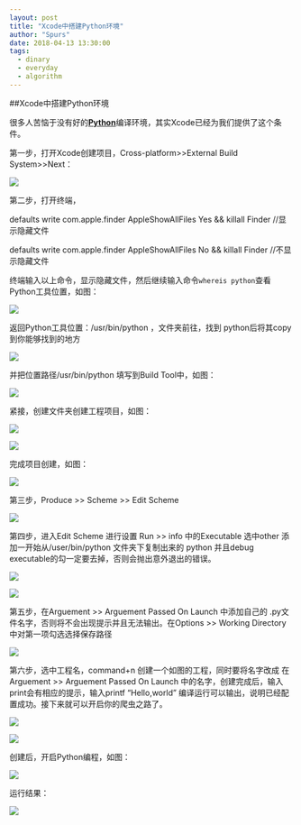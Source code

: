 ```yaml
---
layout: post
title: "Xcode中搭建Python环境"
author: "Spurs"
date: 2018-04-13 13:30:00
tags:
  - dinary
  - everyday
  - algorithm
---
```


##Xcode中搭建Python环境

很多人苦恼于没有好的[**Python**](http://lib.csdn.net/base/python)编译环境，其实Xcode已经为我们提供了这个条件。

第一步，打开Xcode创建项目，Cross-platform>>External Build System>>Next：

![](https://github.com/spurscoder/spurscoder.github.io/raw/master/img/home/python_xcode/1.png)

第二步，打开终端，

defaults write com.apple.finder AppleShowAllFiles Yes && killall Finder //显示隐藏文件

defaults write com.apple.finder AppleShowAllFiles No && killall Finder //不显示隐藏文件

终端输入以上命令，显示隐藏文件，然后继续输入命令`whereis python`查看Python工具位置，如图：

![](https://github.com/spurscoder/spurscoder.github.io/raw/master/img/home/python_xcode/2.png)

返回Python工具位置：/usr/bin/python ，文件夹前往，找到 python后将其copy到你能够找到的地方

![](https://github.com/spurscoder/spurscoder.github.io/raw/master/img/home/python_xcode/3.png)

并把位置路径/usr/bin/python 填写到Build Tool中，如图：

![](https://github.com/spurscoder/spurscoder.github.io/raw/master/img/home/python_xcode/4.png)

紧接，创建文件夹创建工程项目，如图：

![](https://github.com/spurscoder/spurscoder.github.io/raw/master/img/home/python_xcode/5.png)

![](https://github.com/spurscoder/spurscoder.github.io/raw/master/img/home/python_xcode/6.png)

完成项目创建，如图：

![](https://github.com/spurscoder/spurscoder.github.io/raw/master/img/home/python_xcode/7.png)

  第三步，Produce >> Scheme >> Edit Scheme

![](https://github.com/spurscoder/spurscoder.github.io/raw/master/img/home/python_xcode/8.png)

第四步，进入Edit Scheme 进行设置  Run  >> info 中的Executable 选中other   添加一开始从/user/bin/python 文件夹下复制出来的 python 并且debug executable的勾一定要去掉，否则会抛出意外退出的错误。

![](https://github.com/spurscoder/spurscoder.github.io/raw/master/img/home/python_xcode/9.png)

![](https://github.com/spurscoder/spurscoder.github.io/raw/master/img/home/python_xcode/10.png)

第五步，在Arguement >> Arguement Passed On Launch 中添加自己的 .py文件名字，否则将不会出现提示并且无法输出。在Options >> Working Directory 中对第一项勾选选择保存路径

![](https://github.com/spurscoder/spurscoder.github.io/raw/master/img/home/python_xcode/11.png)



第六步，选中工程名，command+n  创建一个如图的工程，同时要将名字改成  在Arguement >> Arguement Passed On Launch 中的名字，创建完成后，输入print会有相应的提示，输入printf “Hello,world” 编译运行可以输出，说明已经配置成功。接下来就可以开启你的爬虫之路了。

![](https://github.com/spurscoder/spurscoder.github.io/raw/master/img/home/python_xcode/12.png)

![](https://github.com/spurscoder/spurscoder.github.io/raw/master/img/home/python_xcode/13.png)

创建后，开启Python编程，如图：

![](https://github.com/spurscoder/spurscoder.github.io/raw/master/img/home/python_xcode/14.png)



运行结果：

![](https://github.com/spurscoder/spurscoder.github.io/raw/master/img/home/python_xcode/15.png)